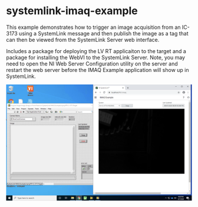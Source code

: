 # systemlink-imaq-example
 
This example demonstrates how to trigger an image acquisition from an IC-3173 using a SystemLink message and then publish the image as a tag that can then be viewed from the SystemLink Server web interface.

Includes a package for deploying the LV RT applicaiton to the target and a package for installing the WebVI to the SystemLink Server. Note, you may need to open the NI Web Server Configuration utility on the server and restart the web server before the IMAQ Example application will show up in SystemLink.

![alt Screen Shot](https://github.com/joshuaprewitt/systemlink-imaq-example/blob/master/imaq-example.png)

